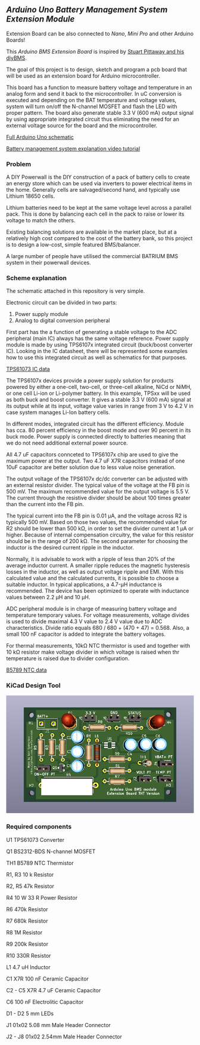 _Arduino Uno Battery Management System Extension Module_
---

Extension Board can be also connected to _Nano_, _Mini Pro_ and other Arduino Boards!

This _Arduino BMS Extension Board_ is inspired by [Stuart Pittaway and his diyBMS](https://github.com/stuartpittaway/diyBMS).

The goal of this project is to design, sketch and program a pcb board that will be used as an extension board for Arduino microcontroller. 

This board has a function to measure battery voltage and temperature in an analog form and send it back to the microcontroller. In uC conversion is executed and depending on the BAT
temperature and voltage values, system will turn on/off the N-channel MOSFET and flash the LED with proper pattern. The board also generate stable 3.3 V (600 mA) output signal by 
using appropriate integrated circuit thus eliminating the need for an external voltage source for the board and the microcontroller. 

[Full Arduino Uno schematic](https://www.circuito.io/blog/arduino-uno-pinout/)

[Battery management system explanation video tutorial](https://www.youtube.com/watch?v=MZyY1dpka7c)

### Problem

A DIY Powerwall is the DIY construction of a pack of battery cells to create an energy store which can be used via inverters to power electrical items in the home. Generally cells are salvaged/second hand, and typically use Lithium 18650 cells.

Lithium batteries need to be kept at the same voltage level across a parallel pack. This is done by balancing each cell in the pack to raise or lower its voltage to match the others.

Existing balancing solutions are available in the market place, but at a relatively high cost compared to the cost of the battery bank, so this project is to design a low-cost, simple featured BMS/balancer.

A large number of people have utilised the commercial BATRIUM BMS system in their powerwall devices.

### Scheme explanation

The schematic attached in this repository is very simple. 

Electronic circuit can be divided in two parts:
  1. Power supply module
  2. Analog to digital conversion peripheral 

First part has the a function of generating a stable voltage to the ADC peripheral (main IC) always has the same voltage reference. Power supply module is made by using TPS6107x
integrated circuit (buck/boost converter IC). Looking in the IC datasheet, there will be represented some examples how to use this integrated circuit as well as schematics for that 
purposes. 

[TPS61073 IC data](https://www.ti.com/lit/ds/symlink/tps61073.pdf?ts=1597321829455)

The TPS6107x devices provide a power supply solution for products powered by either a one-cell, two-cell, or three-cell alkaline, NiCd or NiMH, or one cell Li-ion or Li-polymer
battery. In this example, TPSxx will be used as both buck and boost converter. It gives a stable 3.3 V (600 mA) signal at its output while at its input, voltage value varies
in range from 3 V to 4.2 V in case system manages Li-Ion battery cells.

In different modes, integrated circuit has the different efficiency. Module has cca. 80 percent efficiency in the boost mode and over 90 percent in its buck mode. Power supply is
connected directly to batteries meaning that we do not need additional external power source.

All 4.7 uF capacitors connceted to TPS6107x chip are used to give the maximum power at the output. Two 4.7 uF X7R capacitors instead of one 10uF capacitor are better solution due to
less value noise generation.

The output voltage of the TPS6107x dc/dc converter can be adjusted with an external resistor divider. The typical value of the voltage at the FB pin is 500 mV. The maximum
recommended value for the output voltage is 5.5 V. The current through the resistive divider should be about 100 times greater than the current into the FB pin.

The typical current into the FB pin is 0.01 µA, and the voltage across R2 is typically 500 mV. Based on those two values, the recommended value for R2 should be lower than 500 kΩ, in
order to set the divider current at 1 µA or higher. Because of internal compensation circuitry, the value for this resistor should be in the range of 200 kΩ. The second parameter for
choosing the inductor is the desired current ripple in the inductor. 

Normally, it is advisable to work with a ripple of less than 20% of the average inductor current. A smaller ripple reduces the magnetic hysteresis losses in the inductor, as well as
output voltage ripple and EMI. With this calculated value and the calculated currents, it is possible to choose a suitable inductor. In typical applications, a 4.7-µH inductance is
recommended. The device has been optimized to operate with inductance values between 2.2 µH and 10 µH.

ADC peripheral module is in charge of measuring battery voltage and temperature temporary values. For voltage measurements, voltage divides is used to divide maximal 4.3 V value to 
2.4 V value due to ADC characteristics. Divide ratio equals 680 / 680 + (470 + 47) =  0.568. Also, a small 100 nF capacitor is added to integrate the battery voltages.

For thermal measurements, 10kΩ NTC thermistor is used and together with 10 kΩ resistor make voltage divider in which voltage is raised when thr temperature is raised due to divider
configuration.

[B5789 NTC data](https://product.tdk.com/en/search/sensor/ntc/ntc_element/info?part_no=B57861S0103A039)

### KiCad Design Tool

![GitHub Logo](/BMS-Design/arduinoUno-BMSmodule3.png)

### Required components

U1 TPS61073 Converter 

Q1 BS2312-BDS N-channel MOSFET

TH1 B5789 NTC Thermistor

R1, R3 10 k Resistor

R2, R5 47k Resistor

R4 10 W 33 R Power Resistor

R6 470k Resistor

R7 680k Resistor

R8 1M Resistor

R9 200k Resistor

R10 330R Resistor

L1 4.7 uH Inductor

C1 X7R 100 nF Ceramic Capacitor

C2 - C5  X7R 4.7 uF Ceramic Capacitor

C6 100 nF Electrolitic Capacitor

D1 - D2 5 mm LEDs

J1 01x02 5.08 mm Male Header Connector

J2 - J8 01x02 2.54mm Male Header Connector
